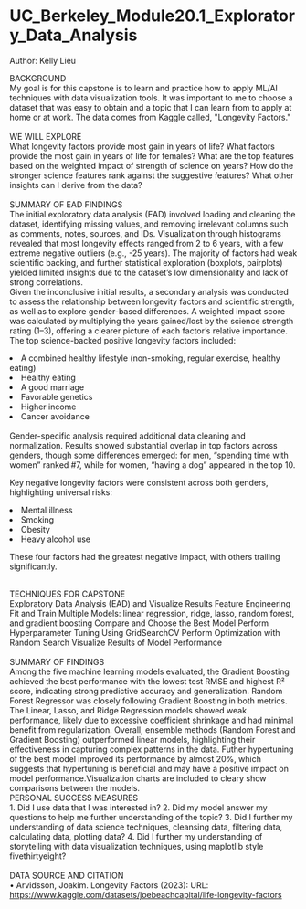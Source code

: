 # UC_Berkeley_Module20.1_Exploratory_Data_Analysis
Author: Kelly Lieu <br/>

BACKGROUND <br/>
My goal is for this capstone is to learn and practice how to apply ML/AI techniques with data visualization tools. It was important to me to choose a dataset that was easy to obtain and a topic that I can learn from to apply at home or at work. The data comes from Kaggle called, "Longevity Factors." 
<br/><br/>
WE WILL EXPLORE <br/>
What longevity factors provide most gain in years of life?
What factors provide the most gain in years of life for females?
What are the top features based on the weighted impact of strength of science on years?
How do the stronger science features rank against the suggestive features?
What other insights can I derive from the data?
<br/><br/>
SUMMARY OF EAD FINDINGS <br/>
The initial exploratory data analysis (EAD) involved loading and cleaning the dataset, identifying missing values, and removing irrelevant columns such as comments, notes, sources, and IDs. Visualization through histograms revealed that most longevity effects ranged from 2 to 6 years, with a few extreme negative outliers (e.g., -25 years). The majority of factors had weak scientific backing, and further statistical exploration (boxplots, pairplots) yielded limited insights due to the dataset’s low dimensionality and lack of strong correlations.
<br/>
Given the inconclusive initial results, a secondary analysis was conducted to assess the relationship between longevity factors and scientific strength, as well as to explore gender-based differences. A weighted impact score was calculated by multiplying the years gained/lost by the science strength rating (1–3), offering a clearer picture of each factor’s relative importance.
<br/>
The top science-backed positive longevity factors included:

<li>A combined healthy lifestyle (non-smoking, regular exercise, healthy eating)</li>
<li>Healthy eating</li>
<li>A good marriage</li>
<li>Favorable genetics</li>
<li>Higher income</li>
<li>Cancer avoidance</li>
<br/>
Gender-specific analysis required additional data cleaning and normalization. Results showed substantial overlap in top factors across genders, though some differences emerged: for men, “spending time with women” ranked #7, while for women, “having a dog” appeared in the top 10.

Key negative longevity factors were consistent across both genders, highlighting universal risks:
<li>Mental illness</li>
<li>Smoking</li>
<li>Obesity</li>
<li>Heavy alcohol use</li>

These four factors had the greatest negative impact, with others trailing significantly.
<br/><br/>

TECHNIQUES FOR CAPSTONE <br/>
Exploratory Data Analysis (EAD) and Visualize Results
Feature Engineering
Fit and Train Multiple Models: linear regression, ridge, lasso, random forest, and gradient boosting
Compare and Choose the Best Model
Perform Hyperparameter Tuning Using GridSearchCV
Perform Optimization with Random Search
Visualize Results of Model Performance
<br/><br/>
SUMMARY OF FINDINGS<br/>
Among the five machine learning models evaluated, the Gradient Boosting achieved the best performance with the lowest test RMSE and highest R² score, indicating strong predictive accuracy and generalization. Random Forest Regressor was closely following Gradient Boosting in both metrics. The Linear, Lasso, and Ridge Regression models showed weak performance, likely due to excessive coefficient shrinkage and had minimal benefit from regularization. Overall, ensemble methods (Random Forest and Gradient Boosting) outperformed linear models, highlighting their effectiveness in capturing complex patterns in the data. Futher hypertuning of the best model improved its performance by almost 20%, which suggests that hypertuning is beneficial and may have a positive impact on model performance.Visualization charts are included to cleary show comparisons between the models.
<br/>
PERSONAL SUCCESS MEASURES <br/>
	1. Did I use data that I was interested in?
	2. Did my model answer my questions to help me further understanding of the topic?
	3. Did I further my understanding of data science techniques, cleansing data, filtering data, calculating data, plotting data?
	4. Did I further my understanding of storytelling with data visualization techniques, using maplotlib style fivethirtyeight?
<br/><br/>
DATA SOURCE AND CITATION <br/>
• Arvidsson, Joakim. Longevity Factors (2023): URL: https://www.kaggle.com/datasets/joebeachcapital/life-longevity-factors